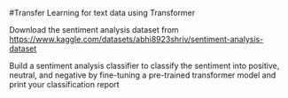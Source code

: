 #Transfer Learning for text data using Transformer

Download the sentiment analysis dataset from https://www.kaggle.com/datasets/abhi8923shriv/sentiment-analysis-dataset

Build a sentiment analysis classifier to classify the sentiment into positive, neutral, and negative by fine-tuning a pre-trained transformer model and print your classification report

